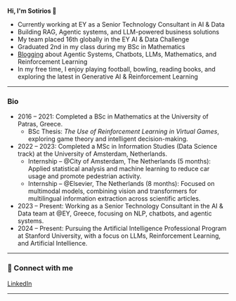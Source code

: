 **Hi, I'm Sotirios 👋**  

- Currently working at EY as a Senior Technology Consultant in AI & Data  
- Building RAG, Agentic systems, and LLM-powered business solutions  
- My team placed 16th globally in the EY AI & Data Challenge  
- Graduated 2nd in my class during my BSc in Mathematics
- [Blogging](https://medium.com/@Sotirios_Kastanas) about Agentic Systems, Chatbots, LLMs, Mathematics, and Reinforcement Learning
- In my free time, I enjoy playing football, bowling, reading books, and exploring the latest in Generative AI & Reinforcement Learning

---

### Bio  
- 2016 – 2021: Completed a BSc in Mathematics at the University of Patras, Greece.  
  - BSc Thesis: *The Use of Reinforcement Learning in Virtual Games*, exploring game theory and intelligent decision-making.  
- 2022 – 2023: Completed a MSc in Information Studies (Data Science track) at the University of Amsterdam, Netherlands.  
  - Internship – @City of Amsterdam, The Netherlands (5 months): Applied statistical analysis and machine learning to reduce car usage and promote pedestrian activity.  
  - Internship – @Elsevier, The Netherlands (8 months): Focused on multimodal models, combining vision and transformers for multilingual information extraction across scientific articles.  
- 2023 – Present: Working as a Senior Technology Consultant in the AI & Data team at @EY, Greece, focusing on NLP, chatbots, and agentic systems.  
- 2024 – Present: Pursuing the Artificial Intelligence Professional Program at Stanford University, with a focus on LLMs, Reinforcement Learning, and Artificial Intellience.

---

### 🤝 Connect with me  
[LinkedIn](https://www.linkedin.com/in/sotirios-kastanas/)

---
